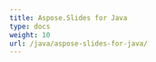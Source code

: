 ```yaml
---
title: Aspose.Slides for Java
type: docs
weight: 10
url: /java/aspose-slides-for-java/
---
```



